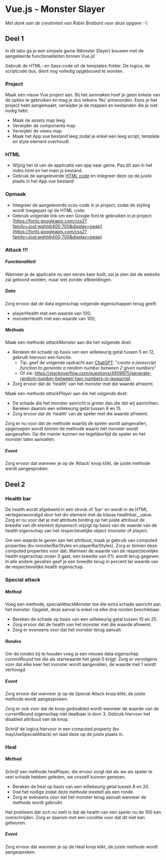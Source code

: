 # Vue.js - Monster Slayer
*Met dank aan de creativiteit van Robin Braibant voor deze opgave* :-)

## Deel 1

In dit labo ga je een simpele game (Monster Slayer) bouwen met de aangeleerde functionaliteiten binnen Vue.js!

Gebruik de HTML- en Sass-code uit de templates-folder. De logica, de scriptcode dus, dient nog volledig opgebouwd te worden.

### Project
Maak een nieuw Vue project aan. Bij het aanmaken hoef je geen enkele van de opties te gebruiken en mag je dus telkens ‘No’ antwoorden. Eens je het project hebt aangemaakt, verwijder je de mappen en bestanden die je niet nodig hebt:
-	Maak de assets map leeg
-	Verwijder de components map
-	Verwijder de views map
-	Maak het App.vue bestand leeg zodat je enkel een leeg script, template en style element overhoudt.

### HTML
- Wijzig het id van de applicatie van app naar game. Pas dit aan in het index.html en het main.js bestand.
- Gebruik de aangeleverde [HTML code](templates/HTML.md) en integreer deze op de juiste plaats in het App.vue bestand

### Opmaak
- Integreer de aangeleverde scss-code in je project, zodat de styling wordt toegepast op de HTML code.
- Gebruik volgende link om een Google font te gebruiken in je project:
[https://fonts.googleapis.com/css2?family=Jost:wght@400;700&display=swap](https://fonts.googleapis.com/css2?family=Jost:wght@400;700&display=swap)

### Attack !!!
##### Functionaliteit
Wanneer je de applicatie nu een eerste keer built, zal je zien dat de website zal getoond worden, maar wel zonder afbeeldingen.

##### Data
Zorg ervoor dat de data eigenschap volgende eigenschappen terug geeft:
-	playerHealth met een waarde van 100;
-	monsterHealth met een waarde van 100;

##### Methods
Maak een methode *attackMonster* aan die het volgende doet:
- Bereken de schade op basis van een willekeurig getal tussen 5 en 12, gebruik hiervoor een functie.
    - Tip: geef de volgende opdracht aan [ChatGPT](chat.openai.com): "*create a javascript function to generate a random number between 2 given numbers*" 
    - Of zie: https://stackoverflow.com/questions/4959975/generate-random-number-between-two-numbers-in-javascript
- Zorg ervoor dat de ‘health’ van het monster met die waarde afneemt.

Maak een methode *attackPlayer* aan die het volgende doet:
-	De schade die het monster aanricht is groter dan die dat wij aanrichten. Bereken daarom een willekeurig getal tussen 8 en 15.
-	Zorg ervoor dat de ‘health’ van de speler met die waarde afneemt.

Zorg er nu voor dat de methode waarbij de speler wordt aangevallen, opgeroepen wordt binnen de methode waarin het monster wordt aangevallen. Op die manier kunnen we tegelijkertijd de speler en het monster laten aanvallen.

##### Event
Zorg ervoor dat wanneer je op de ‘Attack’ knop klikt, de juiste methode wordt aangesproken. 


## Deel 2

### Health bar
De health wordt afgebeeld in een strook of ‘bar’ en wordt in de HTML vertegenwoordigd door het div element met de klasse healthbar__value. 
Zorg er nu voor dat je met attribute binding op het juiste attribuut de breedte van dit element dynamisch wijzigt op basis van de waarde van de health eigenschap van het respectievelijke object (monster of player). 

Om een waarde te geven aan het attribuut, maak je gebruik van computed properties (bv monsterBarStyles en playerBarStyles).
Zorg er binnen deze computed properties voor dat:
Wanneer de waarde van de respectievelijke health eigenschap onder 0 gaat, een breedte van 0% wordt terug gegeven.
In alle andere gevallen geef je een breedte terug in percent ter waarde van de respectievelijke health eigenschap.

### Special attack
##### Method
Voeg een methode, specialAttackMonster toe die extra schade aanricht aan het monster. Opgelet, deze aanval is enkel na elke drie ronden beschikbaar.
-	Bereken de schade op basis van een willekeurig getal tussen 10 en 25.
-	Zorg ervoor dat de health van het monster met die waarde afneemt.
-	Zorg er eveneens voor dat het monster terug aanvalt.

##### Rondes
Om de rondes bij te houden voeg je een nieuwe data eigenschap *currentRound* toe die als startwaarde het getal 0 krijgt. Zorg er vervolgens voor dat elke keer het monster wordt aangevallen, de waarde met 1 wordt verhoogd.

##### Event
Zorg ervoor dat wanneer je op de Special Attack knop klikt, de juiste methode wordt aangesproken. 

Zorg er ook voor dat de knop gedisabled wordt wanneer de waarde van de currentRound eigenschap niet deelbaar is door 3. Gebruik hiervoor het disabled attribuut van de knop.

Schrijf de logica hiervoor in een computed property (bv mayUseSpecialAttack) en laad deze op de juiste plaats in.

### Heal
##### Method
Schrijf een methode healPlayer, die ervoor zorgt dat als we als speler te veel schade hebben geleden, we onszelf kunnen genezen.
-	Bereken de heal op basis van een willekeurig getal tussen 8 en 20.
-	Doe het nodige zodat deze methode meetelt als een ronde.
-	Zorg er eveneens voor dat het monster terug aanvalt wanneer de methode wordt gebruikt.

Het probleem dat zich nu stelt is dat de health van een speler nu de 100 kan overschrijden. Zorg er daarom met een conditie voor dat dit niet kan gebeuren.

##### Event
Zorg ervoor dat wanneer je op de Heal knop klikt, de juiste methode wordt aangesproken.






